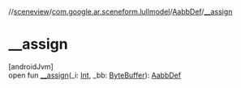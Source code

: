 //[sceneview](../../../index.md)/[com.google.ar.sceneform.lullmodel](../index.md)/[AabbDef](index.md)/[__assign](__assign.md)

# __assign

[androidJvm]\
open fun [__assign](__assign.md)(_i: [Int](https://kotlinlang.org/api/latest/jvm/stdlib/kotlin/-int/index.html), _bb: [ByteBuffer](https://developer.android.com/reference/kotlin/java/nio/ByteBuffer.html)): [AabbDef](index.md)
